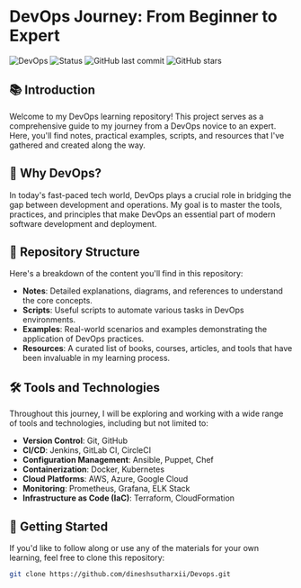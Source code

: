 # DevOps Journey: From Beginner to Expert

![DevOps](https://img.shields.io/badge/DevOps-Journey-blue.svg)
![Status](https://img.shields.io/badge/Status-Ongoing-green.svg)
![GitHub last commit](https://img.shields.io/github/last-commit/your-username/DevOps-Journey)
![GitHub stars](https://img.shields.io/github/stars/your-username/DevOps-Journey?style=social)

## 📚 Introduction

Welcome to my DevOps learning repository! This project serves as a comprehensive guide to my journey from a DevOps novice to an expert. Here, you'll find notes, practical examples, scripts, and resources that I've gathered and created along the way.

## 🌟 Why DevOps?

In today's fast-paced tech world, DevOps plays a crucial role in bridging the gap between development and operations. My goal is to master the tools, practices, and principles that make DevOps an essential part of modern software development and deployment.

## 📂 Repository Structure

Here's a breakdown of the content you'll find in this repository:

- **Notes**: Detailed explanations, diagrams, and references to understand the core concepts.
- **Scripts**: Useful scripts to automate various tasks in DevOps environments.
- **Examples**: Real-world scenarios and examples demonstrating the application of DevOps practices.
- **Resources**: A curated list of books, courses, articles, and tools that have been invaluable in my learning process.

## 🛠️ Tools and Technologies

Throughout this journey, I will be exploring and working with a wide range of tools and technologies, including but not limited to:

- **Version Control**: Git, GitHub
- **CI/CD**: Jenkins, GitLab CI, CircleCI
- **Configuration Management**: Ansible, Puppet, Chef
- **Containerization**: Docker, Kubernetes
- **Cloud Platforms**: AWS, Azure, Google Cloud
- **Monitoring**: Prometheus, Grafana, ELK Stack
- **Infrastructure as Code (IaC)**: Terraform, CloudFormation

## 🚀 Getting Started

If you'd like to follow along or use any of the materials for your own learning, feel free to clone this repository:

```bash
git clone https://github.com/dineshsutharxii/Devops.git
